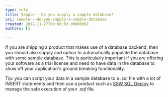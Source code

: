 ```yaml
---
type: rule
title: Sample - Do you supply a sample database?
uri: sample---do-you-supply-a-sample-database
created: 2012-11-27T03:08:03.0000000Z
authors: []

---
```




<span class='intro'> <p>If you are shipping a product that makes use of a database backend, then you should also supply and option to automatically populate the database with some sample database. This is particularly important if you are offering your software as a trial license and need to have data in the database to show off your application's ground breaking functionality.</p>
<p>Tip&#58; you can script your data in a sample database to a .sql file with a lot of INSERT statements and then use a product such as <a href="http&#58;//www.ssw.com.au/ssw/SQLDeploy">SSW SQL Deploy</a> to manage the safe execution of your .sql file.</p> </span>




